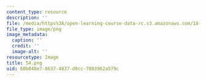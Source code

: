```yaml
---
content_type: resource
description: ''
file: /media/https%3A/open-learning-course-data-rc.s3.amazonaws.com/18-065-matrix-methods-in-data-analysis-signal-processing-and-machine-learning-spring-2018/60b048e786374837d0cc7803962a579c_54.png
file_type: image/png
image_metadata:
  caption: ''
  credit: ''
  image-alt: ''
resourcetype: Image
title: 54.png
uid: 60b048e7-8637-4837-d0cc-7803962a579c
---
```

